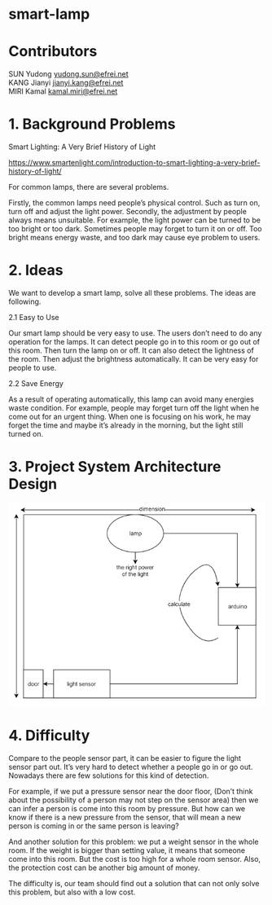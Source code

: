 # smart-lamp

# Contributors
SUN Yudong     yudong.sun@efrei.net <br>
KANG Jianyi    jianyi.kang@efrei.net <br>
MIRI Kamal     kamal.miri@efrei.net  

# 1. Background Problems 
Smart Lighting: A Very Brief History of Light 

https://www.smartenlight.com/introduction-to-smart-lighting-a-very-brief-history-of-light/ 

 

For common lamps, there are several problems.  

 

Firstly, the common lamps need people’s physical control. Such as turn on, turn off and adjust the light power. Secondly, the adjustment by people always means unsuitable. For example, the light power can be turned to be too bright or too dark. Sometimes people may forget to turn it on or off.  Too bright means energy waste, and too dark may cause eye problem to users. 

# 2. Ideas 

We want to develop a smart lamp, solve all these problems. The ideas are following. 

 

2.1 Easy to Use 

Our smart lamp should be very easy to use. The users don’t need to do any operation for the lamps. It can detect people go in to this room or go out of this room. Then turn the lamp on or off. It can also detect the lightness of the room. Then adjust the brightness automatically. It can be very easy for people to use. 

 

2.2 Save Energy 

As a result of operating automatically, this lamp can avoid many energies waste condition. For example, people may forget turn off the light when he come out for an urgent thing. When one is focusing on his work, he may forget the time and maybe it’s already in the morning, but the light still turned on. 

# 3. Project System Architecture Design 
![](https://github.com/kangjy123k/react-jianyi/blob/master/project%20architecture.png)
# 4. Difficulty 

 Compare to the people sensor part, it can be easier to figure the light sensor part out. It’s very hard to detect whether a people go in or go out. Nowadays there are few solutions for this kind of detection. 

 

For example, if we put a pressure sensor near the door floor, (Don’t think about the possibility of a person may not step on the sensor area) then we can infer a person is come into this room by pressure. But how can we know if there is a new pressure from the sensor, that will mean a new person is coming in or the same person is leaving? 

 

And another solution for this problem: we put a weight sensor in the whole room. If the weight is bigger than setting value, it means that someone come into this room. But the cost is too high for a whole room sensor. Also, the protection cost can be another big amount of money. 

 

The difficulty is, our team should find out a solution that can not only solve this problem, but also with a low cost. 
